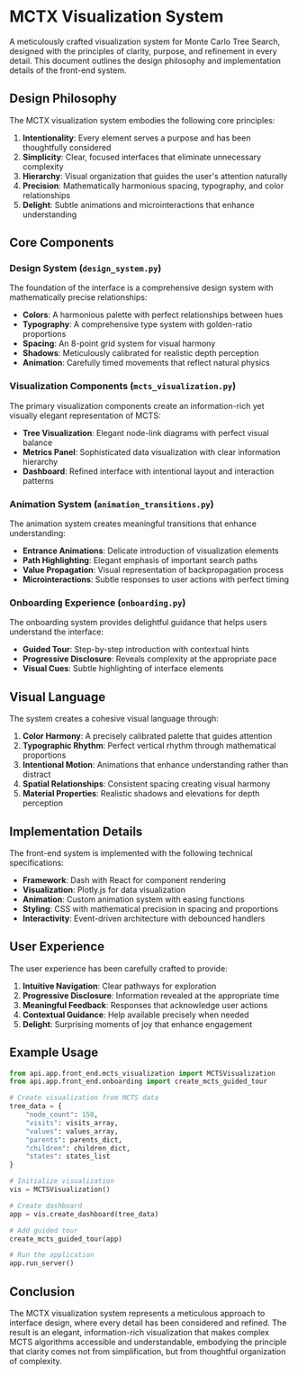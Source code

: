# MCTX Visualization System

A meticulously crafted visualization system for Monte Carlo Tree Search, designed with the principles of clarity, purpose, and refinement in every detail. This document outlines the design philosophy and implementation details of the front-end system.

## Design Philosophy

The MCTX visualization system embodies the following core principles:

1. **Intentionality**: Every element serves a purpose and has been thoughtfully considered
2. **Simplicity**: Clear, focused interfaces that eliminate unnecessary complexity
3. **Hierarchy**: Visual organization that guides the user's attention naturally
4. **Precision**: Mathematically harmonious spacing, typography, and color relationships
5. **Delight**: Subtle animations and microinteractions that enhance understanding

## Core Components

### Design System (`design_system.py`)

The foundation of the interface is a comprehensive design system with mathematically precise relationships:

- **Colors**: A harmonious palette with perfect relationships between hues
- **Typography**: A comprehensive type system with golden-ratio proportions
- **Spacing**: An 8-point grid system for visual harmony
- **Shadows**: Meticulously calibrated for realistic depth perception
- **Animation**: Carefully timed movements that reflect natural physics

### Visualization Components (`mcts_visualization.py`)

The primary visualization components create an information-rich yet visually elegant representation of MCTS:

- **Tree Visualization**: Elegant node-link diagrams with perfect visual balance
- **Metrics Panel**: Sophisticated data visualization with clear information hierarchy
- **Dashboard**: Refined interface with intentional layout and interaction patterns

### Animation System (`animation_transitions.py`)

The animation system creates meaningful transitions that enhance understanding:

- **Entrance Animations**: Delicate introduction of visualization elements
- **Path Highlighting**: Elegant emphasis of important search paths
- **Value Propagation**: Visual representation of backpropagation process
- **Microinteractions**: Subtle responses to user actions with perfect timing

### Onboarding Experience (`onboarding.py`)

The onboarding system provides delightful guidance that helps users understand the interface:

- **Guided Tour**: Step-by-step introduction with contextual hints
- **Progressive Disclosure**: Reveals complexity at the appropriate pace
- **Visual Cues**: Subtle highlighting of interface elements

## Visual Language

The system creates a cohesive visual language through:

1. **Color Harmony**: A precisely calibrated palette that guides attention
2. **Typographic Rhythm**: Perfect vertical rhythm through mathematical proportions
3. **Intentional Motion**: Animations that enhance understanding rather than distract
4. **Spatial Relationships**: Consistent spacing creating visual harmony
5. **Material Properties**: Realistic shadows and elevations for depth perception

## Implementation Details

The front-end system is implemented with the following technical specifications:

- **Framework**: Dash with React for component rendering
- **Visualization**: Plotly.js for data visualization
- **Animation**: Custom animation system with easing functions
- **Styling**: CSS with mathematical precision in spacing and proportions
- **Interactivity**: Event-driven architecture with debounced handlers

## User Experience

The user experience has been carefully crafted to provide:

1. **Intuitive Navigation**: Clear pathways for exploration
2. **Progressive Disclosure**: Information revealed at the appropriate time
3. **Meaningful Feedback**: Responses that acknowledge user actions
4. **Contextual Guidance**: Help available precisely when needed
5. **Delight**: Surprising moments of joy that enhance engagement

## Example Usage

```python
from api.app.front_end.mcts_visualization import MCTSVisualization
from api.app.front_end.onboarding import create_mcts_guided_tour

# Create visualization from MCTS data
tree_data = {
    "node_count": 150,
    "visits": visits_array,
    "values": values_array,
    "parents": parents_dict,
    "children": children_dict,
    "states": states_list
}

# Initialize visualization
vis = MCTSVisualization()

# Create dashboard
app = vis.create_dashboard(tree_data)

# Add guided tour
create_mcts_guided_tour(app)

# Run the application
app.run_server()
```

## Conclusion

The MCTX visualization system represents a meticulous approach to interface design, where every detail has been considered and refined. The result is an elegant, information-rich visualization that makes complex MCTS algorithms accessible and understandable, embodying the principle that clarity comes not from simplification, but from thoughtful organization of complexity.